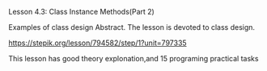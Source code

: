 Lesson 4.3: Class Instance Methods(Part 2)

Examples of class design
Abstract. The lesson is devoted to class design.

https://stepik.org/lesson/794582/step/1?unit=797335

This lesson has good theory explonation,and 15 programing practical tasks
